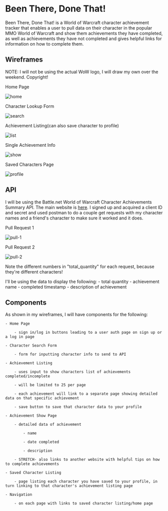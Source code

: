 # Been There, Done That!

Been There, Done That! is a World of Warcraft character achievement tracker that enables a user to pull data on their character in the popular MMO World of Warcraft and show them achievements they have completed, as well as achievements they have not completed and gives helpful links for information on how to complete them. 

## Wireframes

NOTE: I will not be using the actual WoW logo, I will draw my own over the weekend. Copyright!

Home Page

![home](https://i.imgur.com/14hJAE5.png)

Character Lookup Form

![search](https://i.imgur.com/KB96nZG.png)

Achievement Listing(can also save character to profile)

![list](https://i.imgur.com/DqdYRRd.png)

Single Achievement Info

![show](https://i.imgur.com/daYFokk.png)

Saved Characters Page

![profile](https://i.imgur.com/ZtY5h2U.png)

## API

I will be using the Battle.net World of Warcraft Character Achievements Summary API. The main website is [here](https://develop.battle.net/). I signed up and acquired a client ID and secret and used postman to do a couple get requests with my character names and a friend's character to make sure it worked and it does.

Pull Request 1

![pull-1](https://i.imgur.com/M54hldr.png)

Pull Request 2

![pull-2](https://i.imgur.com/0OJif10.png)

Note the different numbers in "total_quantity" for each request, because they're different characters!

I'll be using the data to display the following:
    - total quantity
    - achievement name
    - completed timestamp
    - description of achievement

## Components

As shown in my wireframes, I will have components for the following:

    - Home Page

        - sign in/log in buttons leading to a user auth page on sign up or a log in page 

    - Character Search Form

        - form for inputting character info to send to API

    - Achievement Listing

        - uses input to show characters list of achievements completed/incomplete

        - will be limited to 25 per page

        - each achievement will link to a separate page showing detailed data on that specific achievement

        - save button to save that character data to your profile

    - Achievement Show Page

        - detailed data of achievement

            - name

            - date completed

            - description

        - STRETCH- also links to another website with helpful tips on how to complete achievements

    - Saved Character Listing

        - page listing each character you have saved to your profile, in turn linking to that character's achievement listing page

    - Navigation

        - on each page with links to saved character listing/home page
